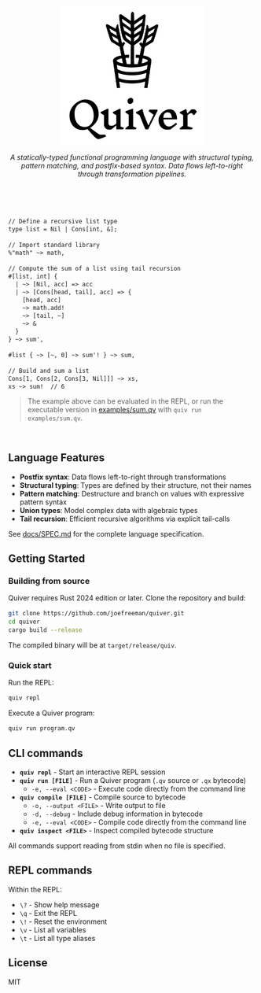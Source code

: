 <div align="center">
    <img src="logo.svg" alt="Quiver" width="300" />
    <p><em>A statically-typed functional programming language with structural typing, pattern matching, and postfix-based syntax. Data flows left-to-right through transformation pipelines.</em></p>
    <br />
    <br />
    <br />
</div>


```quiver
// Define a recursive list type
type list = Nil | Cons[int, &];

// Import standard library
%"math" ~> math,

// Compute the sum of a list using tail recursion
#[list, int] {
  | ~> [Nil, acc] => acc
  | ~> [Cons[head, tail], acc] => {
    [head, acc]
    ~> math.add!
    ~> [tail, ~]
    ~> &
  }
} ~> sum',

#list { ~> [~, 0] ~> sum'! } ~> sum,

// Build and sum a list
Cons[1, Cons[2, Cons[3, Nil]]] ~> xs,
xs ~> sum!  // 6
```

> The example above can be evaluated in the REPL, or run the executable version in [examples/sum.qv](examples/sum.qv) with `quiv run examples/sum.qv`.

<br />

## Language Features

- **Postfix syntax**: Data flows left-to-right through transformations
- **Structural typing**: Types are defined by their structure, not their names
- **Pattern matching**: Destructure and branch on values with expressive pattern syntax
- **Union types**: Model complex data with algebraic types
- **Tail recursion**: Efficient recursive algorithms via explicit tail-calls

See [docs/SPEC.md](docs/SPEC.md) for the complete language specification.

## Getting Started

### Building from source

Quiver requires Rust 2024 edition or later. Clone the repository and build:

```bash
git clone https://github.com/joefreeman/quiver.git
cd quiver
cargo build --release
```

The compiled binary will be at `target/release/quiv`.

### Quick start

Run the REPL:

```bash
quiv repl
```

Execute a Quiver program:

```bash
quiv run program.qv
```

## CLI commands

- **`quiv repl`** - Start an interactive REPL session
- **`quiv run [FILE]`** - Run a Quiver program (`.qv` source or `.qx` bytecode)
  - `-e, --eval <CODE>` - Execute code directly from the command line
- **`quiv compile [FILE]`** - Compile source to bytecode
  - `-o, --output <FILE>` - Write output to file
  - `-d, --debug` - Include debug information in bytecode
  - `-e, --eval <CODE>` - Compile code directly from the command line
- **`quiv inspect <FILE>`** - Inspect compiled bytecode structure

All commands support reading from stdin when no file is specified.

## REPL commands

Within the REPL:

- `\?` - Show help message
- `\q` - Exit the REPL
- `\!` - Reset the environment
- `\v` - List all variables
- `\t` - List all type aliases

## License

MIT
